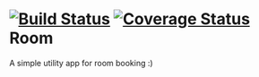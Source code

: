[![Build Status](https://travis-ci.org/gabrielsch/Room.svg?branch=startup)](https://travis-ci.org/gabrielsch/Room)
[![Coverage Status](https://img.shields.io/coveralls/gabrielsch/Room.svg)](https://coveralls.io/r/gabrielsch/Room)
Room
====

A simple utility app for room booking :)

